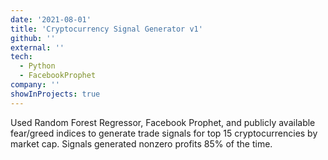 ```yaml
---
date: '2021-08-01'
title: 'Cryptocurrency Signal Generator v1'
github: ''
external: ''
tech:
  - Python
  - FacebookProphet
company: ''
showInProjects: true
---
```


Used Random Forest Regressor, Facebook Prophet, and publicly available fear/greed indices to generate trade signals for top 15 cryptocurrencies by market cap. Signals generated nonzero profits 85% of the time.
